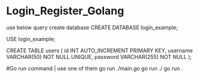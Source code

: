 # Login_Register_Golang
use below query create database 
CREATE DATABASE login_example;

USE login_example;

CREATE TABLE users (
    id INT AUTO_INCREMENT PRIMARY KEY,
    username VARCHAR(50) NOT NULL UNIQUE,
    password VARCHAR(255) NOT NULL
);

#Go run command | use one of them 
go run ./main.go 
go run ./
go run .
